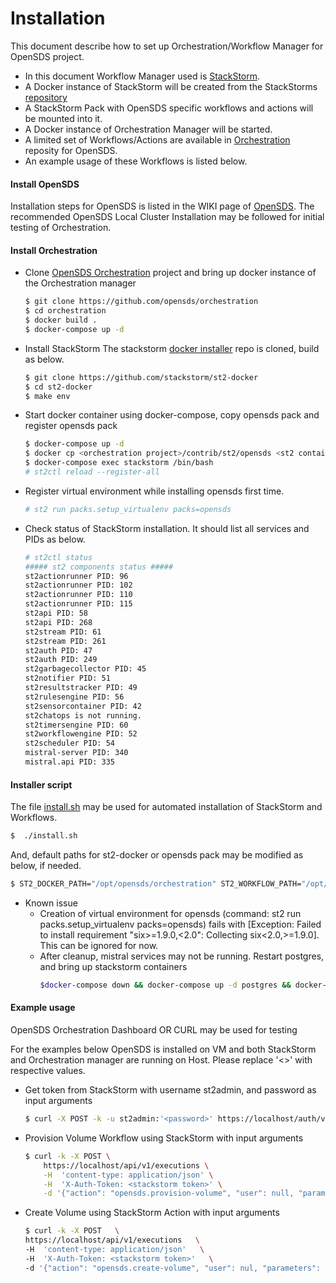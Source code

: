 # Installation

This document describe how to set up Orchestration/Workflow Manager for OpenSDS project.

* In this document Workflow Manager used is [StackStorm](https://stackstorm.com/).
* A Docker instance of StackStorm will be created from the StackStorms [repository](https://github.com/StackStorm/st2-docker)
* A StackStorm Pack with OpenSDS specific workflows and actions will be mounted into it.
* A Docker instance of Orchestration Manager will be started.
* A limited set of Workflows/Actions are available in [Orchestration](https://github.com/opensds/orchestration/tree/master/contrib/st2/opensds) reposity for OpenSDS.
* An example usage of these Workflows is listed below.

#### Install OpenSDS

Installation steps for OpenSDS is listed in the WIKI page of [OpenSDS](https://github.com/opensds/opensds/wiki).
The recommended OpenSDS Local Cluster Installation may be followed for initial testing of Orchestration.


#### Install Orchestration 
* Clone [OpenSDS Orchestration](https://github.com/opensds/orchestration)  project and bring up docker instance of the Orchestration manager
    ```sh
    $ git clone https://github.com/opensds/orchestration
    $ cd orchestration
    $ docker build .
    $ docker-compose up -d
    ```
* Install StackStorm
	The stackstorm [docker installer](https://github.com/StackStorm/st2-docker) repo is cloned, build as below.
    ```sh
    $ git clone https://github.com/stackstorm/st2-docker
    $ cd st2-docker
    $ make env
    ```
* Start docker container using docker-compose, copy opensds pack and register opensds pack
    ```sh
    $ docker-compose up -d
    $ docker cp <orchestration project>/contrib/st2/opensds <st2 container id>:/opt/stackstorm/packs/
	$ docker-compose exec stackstorm /bin/bash
	# st2ctl reload --register-all
    ```
* Register virtual environment while installing opensds first time.
	```sh
	# st2 run packs.setup_virtualenv packs=opensds
	```
* Check status of StackStorm installation. It should list all services and PIDs as below.
	```sh
	# st2ctl status
    ##### st2 components status #####
    st2actionrunner PID: 96
    st2actionrunner PID: 102
    st2actionrunner PID: 110
    st2actionrunner PID: 115
    st2api PID: 58
    st2api PID: 268
    st2stream PID: 61
    st2stream PID: 261
    st2auth PID: 47
    st2auth PID: 249
    st2garbagecollector PID: 45
    st2notifier PID: 51
    st2resultstracker PID: 49
    st2rulesengine PID: 56
    st2sensorcontainer PID: 42
    st2chatops is not running.
    st2timersengine PID: 60
    st2workflowengine PID: 52
    st2scheduler PID: 54
    mistral-server PID: 340
    mistral.api PID: 335
	```

#### Installer script
The file [install.sh](https://github.com/opensds/orchestration/install.sh) may be used for automated installation of StackStorm and Workflows.

```sh
$  ./install.sh
```
And, default paths for st2-docker or opensds pack may be modified as below, if needed.

```sh
$ ST2_DOCKER_PATH="/opt/opensds/orchestration" ST2_WORKFLOW_PATH="/opt/opensds/orchestration/contrib/st2" ./scripts/install.sh
```

* Known issue
  * Creation of virtual environment for opensds (command: st2 run packs.setup_virtualenv packs=opensds) fails with [Exception: Failed to install requirement "six>=1.9.0,<2.0": Collecting six<2.0,>=1.9.0]. This can be ignored for now.
  * After cleanup, mistral services may not be running. Restart postgres, and bring up stackstorm containers
    ```sh
    $docker-compose down && docker-compose up -d postgres && docker-compose up -d
    ```

#### Example usage
OpenSDS Orchestration Dashboard OR CURL may be used for testing

For the examples below OpenSDS is installed on VM and both StackStorm and Orchestration manager are running on Host. Please replace '<>' with respective values.

* Get token from StackStorm with username st2admin, and password as input arguments
    ```sh
    $ curl -X POST -k -u st2admin:'<password>' https://localhost/auth/v1/tokens
    ```
* Provision Volume Workflow using StackStorm with input arguments
    ```sh
    $ curl -k -X POST \
        https://localhost/api/v1/executions \
        -H  'content-type: application/json' \
        -H  'X-Auth-Token: <stackstorm token>' \
        -d '{"action": "opensds.provision-volume", "user": null, "parameters": {"i_paddr": "<ip>", "port": "50040", "size": 1, "tenant_id": "<id>", "name": "test000", "auth_token": "<opensds token>", "host_info": {"host":"ubuntu","initiator":"iqn.1993-08.org.debian:01:437bac3717c8","ip":"<host ip>"}}}'
    ```

* Create Volume using StackStorm Action with input arguments
    ```sh
    $ curl -k -X POST   \
    https://localhost/api/v1/executions   \
    -H  'content-type: application/json'   \
    -H  'X-Auth-Token: <stackstorm token>'   \
    -d '{"action": "opensds.create-volume", "user": nul, "parameters": {"ip_addr": "<ip>", "port": "50040", "size": 1, "tenant_id": "<id>", "name": "test001", "auth_token": "<opensds token>"}}'
    ```
